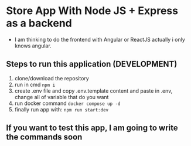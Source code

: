 # Store App With Node JS + Express as a backend
- I am thinking to do the frontend with Angular or ReactJS actually i only knows angular.

## Steps to run this application (DEVELOPMENT)
1. clone/download the repository
2. run in cmd ```npm i```
3. create .env file and copy .env.template content and paste in .env, change all of variable that do you want
4. run docker command ```docker compose up -d```
5. finally run app with: ```npm run start:dev```

## If you want to test this app, I am going to write the commands soon